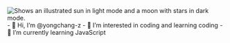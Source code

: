 <picture>
  <source media="(prefers-color-scheme: dark)" srcset="https://unsplash.com/photos/field-under-cloudy-sky-at-daytime-XvniRqem_jQ.png">
  <source media="(prefers-color-scheme: light)" srcset="https://user-images.githubusercontent.com/25423296/163456779-a8556205-d0a5-45e2-ac17-42d089e3c3f8.png">
  <img alt="Shows an illustrated sun in light mode and a moon with stars in dark mode." src="https://user-images.githubusercontent.com/25423296/163456779-a8556205-d0a5-45e2-ac17-42d089e3c3f8.png">
</picture>
- 👋 Hi, I’m @yongchang-z
- 👀 I’m interested in coding and learning coding
- 🌱 I’m currently learning JavaScript


<!---
yongchang-z/yongchang-z is a ✨ special ✨ repository because its `README.md` (this file) appears on your GitHub profile.
You can click the Preview link to take a look at your changes.
--->
